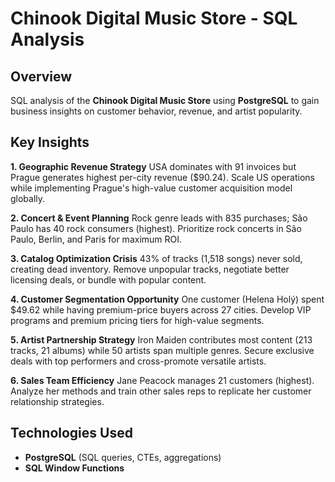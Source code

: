 # Chinook Digital Music Store - SQL Analysis  

## Overview 

SQL analysis of the **Chinook Digital Music Store** using **PostgreSQL** to gain business insights on customer behavior, revenue, and artist popularity.  

## Key Insights  

**1. Geographic Revenue Strategy**
USA dominates with 91 invoices but Prague generates highest per-city revenue ($90.24). Scale US operations while implementing Prague's high-value customer acquisition model globally.

**2. Concert & Event Planning**
Rock genre leads with 835 purchases; São Paulo has 40 rock consumers (highest). Prioritize rock concerts in São Paulo, Berlin, and Paris for maximum ROI.

**3. Catalog Optimization Crisis**
43% of tracks (1,518 songs) never sold, creating dead inventory. Remove unpopular tracks, negotiate better licensing deals, or bundle with popular content.

**4. Customer Segmentation Opportunity**
One customer (Helena Holý) spent $49.62 while having premium-price buyers across 27 cities. Develop VIP programs and premium pricing tiers for high-value segments.

**5. Artist Partnership Strategy**
Iron Maiden contributes most content (213 tracks, 21 albums) while 50 artists span multiple genres. Secure exclusive deals with top performers and cross-promote versatile artists.

**6. Sales Team Efficiency**
Jane Peacock manages 21 customers (highest). Analyze her methods and train other sales reps to replicate her customer relationship strategies.

## Technologies Used  

- **PostgreSQL** (SQL queries, CTEs, aggregations)  
- **SQL Window Functions**  
